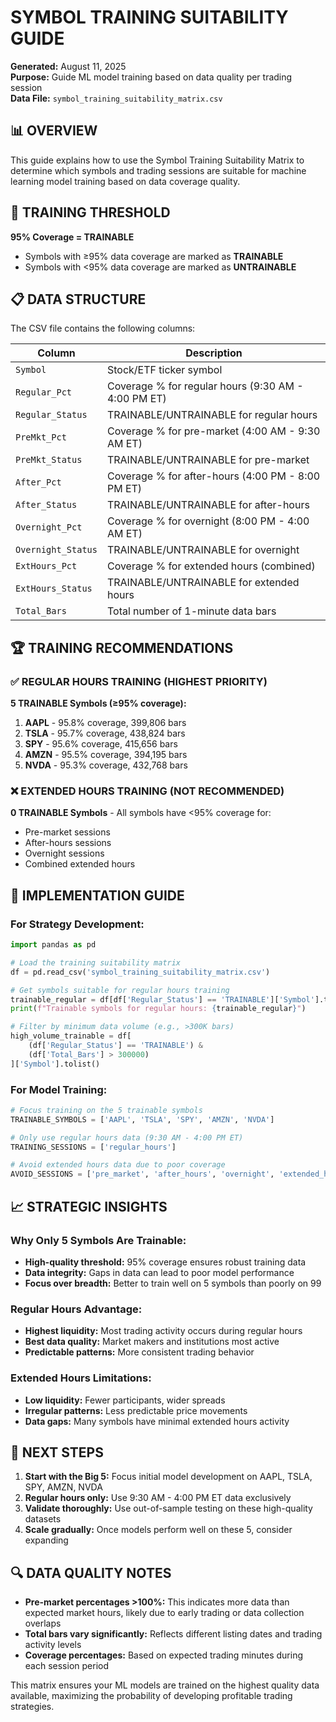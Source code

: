 # SYMBOL TRAINING SUITABILITY GUIDE

**Generated:** August 11, 2025  
**Purpose:** Guide ML model training based on data quality per trading session  
**Data File:** `symbol_training_suitability_matrix.csv`

## 📊 OVERVIEW

This guide explains how to use the Symbol Training Suitability Matrix to determine which symbols and trading sessions are suitable for machine learning model training based on data coverage quality.

## 🎯 TRAINING THRESHOLD

**95% Coverage = TRAINABLE**
- Symbols with ≥95% data coverage are marked as **TRAINABLE**
- Symbols with <95% data coverage are marked as **UNTRAINABLE**

## 📋 DATA STRUCTURE

The CSV file contains the following columns:

| Column | Description |
|--------|--------------|
| `Symbol` | Stock/ETF ticker symbol |
| `Regular_Pct` | Coverage % for regular hours (9:30 AM - 4:00 PM ET) |
| `Regular_Status` | TRAINABLE/UNTRAINABLE for regular hours |
| `PreMkt_Pct` | Coverage % for pre-market (4:00 AM - 9:30 AM ET) |
| `PreMkt_Status` | TRAINABLE/UNTRAINABLE for pre-market |
| `After_Pct` | Coverage % for after-hours (4:00 PM - 8:00 PM ET) |
| `After_Status` | TRAINABLE/UNTRAINABLE for after-hours |
| `Overnight_Pct` | Coverage % for overnight (8:00 PM - 4:00 AM ET) |
| `Overnight_Status` | TRAINABLE/UNTRAINABLE for overnight |
| `ExtHours_Pct` | Coverage % for extended hours (combined) |
| `ExtHours_Status` | TRAINABLE/UNTRAINABLE for extended hours |
| `Total_Bars` | Total number of 1-minute data bars |

## 🏆 TRAINING RECOMMENDATIONS

### ✅ REGULAR HOURS TRAINING (HIGHEST PRIORITY)
**5 TRAINABLE Symbols (≥95% coverage):**
1. **AAPL** - 95.8% coverage, 399,806 bars
2. **TSLA** - 95.7% coverage, 438,824 bars  
3. **SPY** - 95.6% coverage, 415,656 bars
4. **AMZN** - 95.5% coverage, 394,195 bars
5. **NVDA** - 95.3% coverage, 432,768 bars

### ❌ EXTENDED HOURS TRAINING (NOT RECOMMENDED)
**0 TRAINABLE Symbols** - All symbols have <95% coverage for:
- Pre-market sessions
- After-hours sessions  
- Overnight sessions
- Combined extended hours

## 🚀 IMPLEMENTATION GUIDE

### For Strategy Development:
```python
import pandas as pd

# Load the training suitability matrix
df = pd.read_csv('symbol_training_suitability_matrix.csv')

# Get symbols suitable for regular hours training
trainable_regular = df[df['Regular_Status'] == 'TRAINABLE']['Symbol'].tolist()
print(f"Trainable symbols for regular hours: {trainable_regular}")

# Filter by minimum data volume (e.g., >300K bars)
high_volume_trainable = df[
    (df['Regular_Status'] == 'TRAINABLE') & 
    (df['Total_Bars'] > 300000)
]['Symbol'].tolist()
```

### For Model Training:
```python
# Focus training on the 5 trainable symbols
TRAINABLE_SYMBOLS = ['AAPL', 'TSLA', 'SPY', 'AMZN', 'NVDA']

# Only use regular hours data (9:30 AM - 4:00 PM ET)
TRAINING_SESSIONS = ['regular_hours']

# Avoid extended hours data due to poor coverage
AVOID_SESSIONS = ['pre_market', 'after_hours', 'overnight', 'extended_hours']
```

## 📈 STRATEGIC INSIGHTS

### **Why Only 5 Symbols Are Trainable:**
- **High-quality threshold:** 95% coverage ensures robust training data
- **Data integrity:** Gaps in data can lead to poor model performance
- **Focus over breadth:** Better to train well on 5 symbols than poorly on 99

### **Regular Hours Advantage:**
- **Highest liquidity:** Most trading activity occurs during regular hours
- **Best data quality:** Market makers and institutions most active
- **Predictable patterns:** More consistent trading behavior

### **Extended Hours Limitations:**
- **Low liquidity:** Fewer participants, wider spreads
- **Irregular patterns:** Less predictable price movements  
- **Data gaps:** Many symbols have minimal extended hours activity

## 🎯 NEXT STEPS

1. **Start with the Big 5:** Focus initial model development on AAPL, TSLA, SPY, AMZN, NVDA
2. **Regular hours only:** Use 9:30 AM - 4:00 PM ET data exclusively
3. **Validate thoroughly:** Use out-of-sample testing on these high-quality datasets
4. **Scale gradually:** Once models perform well on these 5, consider expanding

## 🔍 DATA QUALITY NOTES

- **Pre-market percentages >100%:** This indicates more data than expected market hours, likely due to early trading or data collection overlaps
- **Total bars vary significantly:** Reflects different listing dates and trading activity levels
- **Coverage percentages:** Based on expected trading minutes during each session period

This matrix ensures your ML models are trained on the highest quality data available, maximizing the probability of developing profitable trading strategies.